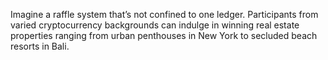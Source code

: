 Imagine a raffle system that’s not confined to one ledger. Participants from varied cryptocurrency backgrounds can indulge in winning real estate properties ranging from urban penthouses in New York to secluded beach resorts in Bali.
